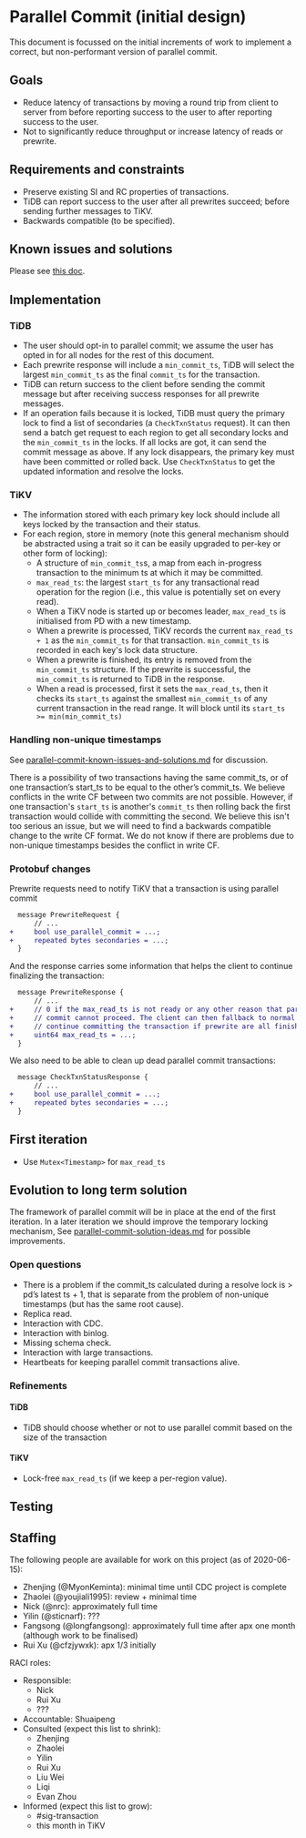 # Parallel Commit (initial design)

This document is focussed on the initial increments of work to implement a correct, but non-performant version of parallel commit.

## Goals

* Reduce latency of transactions by moving a round trip from client to server from before reporting success to the user to after reporting success to the user.
* Not to significantly reduce throughput or increase latency of reads or prewrite.

## Requirements and constraints

* Preserve existing SI and RC properties of transactions.
* TiDB can report success to the user after all prewrites succeed; before sending further messages to TiKV.
* Backwards compatible (to be specified).

## Known issues and solutions

Please see [this doc](parallel-commit-known-issues-and-solutions.md).

## Implementation

### TiDB

* The user should opt-in to parallel commit; we assume the user has opted in for all nodes for the rest of this document.
* Each prewrite response will include a `min_commit_ts`, TiDB will select the largest `min_commit_ts` as the final `commit_ts` for the transaction.
* TiDB can return success to the client before sending the commit message but after receiving success responses for all prewrite messages.
* If an operation fails because it is locked, TiDB must query the primary lock to find a list of secondaries (a `CheckTxnStatus` request). It can then send a batch get request to each region to get all secondary locks and the `min_commit_ts` in the locks. If all locks are got, it can send the commit message as above. If any lock disappears, the primary key must have been committed or rolled back. Use `CheckTxnStatus` to get the updated information and resolve the locks.

### TiKV

* The information stored with each primary key lock should include all keys locked by the transaction and their status.
* For each region, store in memory (note this general mechanism should be abstracted using a trait so it can be easily upgraded to per-key or other form of locking):
  - A structure of `min_commit_ts`s, a map from each in-progress transaction to the minimum ts at which it may be committed.
  - `max_read_ts`: the largest `start_ts` for any transactional read operation for the region (i.e., this value is potentially set on every read).
  - When a TiKV node is started up or becomes leader, `max_read_ts` is initialised from PD with a new timestamp.
  - When a prewrite is processed, TiKV records the current `max_read_ts + 1` as the `min_commit_ts` for that transaction. `min_commit_ts` is recorded in each key's lock data structure.
  - When a prewrite is finished, its entry is removed from the `min_commit_ts` structure. If the prewrite is successful, the `min_commit_ts` is returned to TiDB in the response.
  - When a read is processed, first it sets the `max_read_ts`, then it checks its `start_ts` against the smallest `min_commit_ts` of any current transaction in the read range. It will block until its `start_ts >= min(min_commit_ts)`

### Handling non-unique timestamps

See [parallel-commit-known-issues-and-solutions.md](globally-non-unique-timestamps.md) for discussion.

There is a possibility of two transactions having the same commit_ts, or of one transaction’s start_ts to be equal to the other’s commit_ts. We believe conflicts in the write CF between two commits are not possible. However, if one transaction's `start_ts` is another's `commit_ts` then rolling back the first transaction would collide with committing the second. We believe this isn't too serious an issue, but we will need to find a backwards compatible change to the write CF format. We do not know if there are problems due to non-unique timestamps besides the conflict in write CF.


### Protobuf changes

Prewrite requests need to notify TiKV that a transaction is using parallel commit

```diff
  message PrewriteRequest {
      // ...
+     bool use_parallel_commit = ...;
+     repeated bytes secondaries = ...;
  }
```

And the response carries some information that helps the client to continue finalizing the transaction:

```diff
  message PrewriteResponse {
      // ...
+     // 0 if the max_read_ts is not ready or any other reason that parallel
+     // commit cannot proceed. The client can then fallback to normal way to
+     // continue committing the transaction if prewrite are all finished.
+     uint64 max_read_ts = ...; 
  }
```

We also need to be able to clean up dead parallel commit transactions:

```diff
  message CheckTxnStatusResponse {
      // ...
+     bool use_parallel_commit = ...;
+     repeated bytes secondaries = ...;
  }
```

## First iteration

* Use `Mutex<Timestamp>` for `max_read_ts`

## Evolution to long term solution

The framework of parallel commit will be in place at the end of the first iteration. In a later iteration we should improve the temporary locking mechanism, See [parallel-commit-solution-ideas.md](parallel-commit-known-issues-and-solutions.md) for possible improvements.

### Open questions

* There is a problem if the commit_ts calculated during a resolve lock is > pd’s latest ts + 1, that is separate from the problem of non-unique timestamps (but has the same root cause).
* Replica read.
* Interaction with CDC.
* Interaction with binlog.
* Missing schema check.
* Interaction with large transactions.
* Heartbeats for keeping parallel commit transactions alive.

### Refinements

#### TiDB

* TiDB should choose whether or not to use parallel commit based on the size of the transaction

#### TiKV

* Lock-free `max_read_ts` (if we keep a per-region value).

## Testing

## Staffing

The following people are available for work on this project (as of 2020-06-15):

* Zhenjing (@MyonKeminta): minimal time until CDC project is complete
* Zhaolei (@youjiali1995): review + minimal time
* Nick (@nrc): approximately full time
* Yilin (@sticnarf): ???
* Fangsong (@longfangsong): approximately full time after apx one month (although work to be finalised)
* Rui Xu (@cfzjywxk): apx 1/3 initially

RACI roles:

* Responsible:
  - Nick
  - Rui Xu
  - ???
* Accountable: Shuaipeng
* Consulted (expect this list to shrink):
  - Zhenjing
  - Zhaolei
  - Yilin
  - Rui Xu
  - Liu Wei
  - Liqi
  - Evan Zhou
* Informed (expect this list to grow):
  - #sig-transaction
  - this month in TiKV
